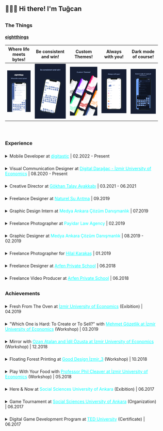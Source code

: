 <!-- Header Image Section Start -->
<!--
<div>

![tugcanonbas banner](https://picsum.photos/800/300)

</div>
-->
<!-- Header Image Section End -->

<!-- Welcoming Section Start -->
<div style="margin-top: 32px">

## 🙋🏻‍♂️ Hi there! I'm Tuğcan

</div>

<!--
<div style="margin-top: 24px">

Molestias maiores consequatur dolores eum animi sit officiis. A rerum eum et voluptatum similique qui quam iure. Adipisci qui ut quo vel. Officia magni dolorum in architecto tenetur. Sit similique placeat. Non ea sunt dolor maxime voluptatem nostrum.

Cum illum quis facilis. Voluptate recusandae maiores est. Itaque eaque iure nemo. Temporibus hic in est. Asperiores fugiat ipsa veritatis voluptatum ducimus. At explicabo ducimus rerum.

</div>
-->
<!-- Welcoming Section Start -->

<!-- Keep In Touch Section Start -->
<!--
<div style="margin-top: 32px">

### 🔗 Let's keep in touch!

<div style="
    margin-top: 24px;
    display: flex;
    justify-content: space-between;
    gap: 20px;
    ">

<a href="https://google.com">
<img src="https://i.picsum.photos/id/885/64/32.jpg?hmac=1VICK3WMdhK4jM4DDMs3AusLFPbApvWsxxtToSXDUys">
</a>
<a href="https://google.com">
<img src="https://i.picsum.photos/id/885/64/32.jpg?hmac=1VICK3WMdhK4jM4DDMs3AusLFPbApvWsxxtToSXDUys">
</a>
<a href="https://google.com">
<img src="https://i.picsum.photos/id/885/64/32.jpg?hmac=1VICK3WMdhK4jM4DDMs3AusLFPbApvWsxxtToSXDUys">
</a>
<a href="https://google.com">
<img src="https://i.picsum.photos/id/885/64/32.jpg?hmac=1VICK3WMdhK4jM4DDMs3AusLFPbApvWsxxtToSXDUys">
</a>
<a href="https://google.com">
<img src="https://i.picsum.photos/id/885/64/32.jpg?hmac=1VICK3WMdhK4jM4DDMs3AusLFPbApvWsxxtToSXDUys">
</a>
<a href="https://google.com">
<img src="https://i.picsum.photos/id/885/64/32.jpg?hmac=1VICK3WMdhK4jM4DDMs3AusLFPbApvWsxxtToSXDUys">
</a>
<a href="https://google.com">
<img src="https://i.picsum.photos/id/885/64/32.jpg?hmac=1VICK3WMdhK4jM4DDMs3AusLFPbApvWsxxtToSXDUys">
</a>
<a href="https://google.com">
<img src="https://i.picsum.photos/id/885/64/32.jpg?hmac=1VICK3WMdhK4jM4DDMs3AusLFPbApvWsxxtToSXDUys">
</a>

</div>

</div>
-->
<!-- Keep In Touch Section End -->

<!-- The Things Section Start -->

<div style="margin-top: 32px;">

### The Things

</div>

<!-- eightthings Section Start -->

<div>

#### <a href="https://github.com/tugcanonbas/eightthings_public">eightthings</a>

</div>

| Where life meets bytes!                                                                          | Be consistent and win!                                                                           | Custom Themes!                                                                                   | Always with you!                                                                                 | Dark mode of course!                                                                             |
| ------------------------------------------------------------------------------------------------ | ------------------------------------------------------------------------------------------------ | ------------------------------------------------------------------------------------------------ | ------------------------------------------------------------------------------------------------ | ------------------------------------------------------------------------------------------------ |
| ![](https://github.com/tugcanonbas/eightthings_public/blob/main/Sources/AppStore/appstore_1.png) | ![](https://github.com/tugcanonbas/eightthings_public/blob/main/Sources/AppStore/appstore_2.png) | ![](https://github.com/tugcanonbas/eightthings_public/blob/main/Sources/AppStore/appstore_3.png) | ![](https://github.com/tugcanonbas/eightthings_public/blob/main/Sources/AppStore/appstore_4.png) | ![](https://github.com/tugcanonbas/eightthings_public/blob/main/Sources/AppStore/appstore_5.png) |

<br />

<!-- eightthings Section Start -->

<!-- The Things Section End -->

<!-- Experience Section Start -->

<div style="margin-top: 32px;">

### Experience

</div>

<details style="margin-top: 24px">
<summary>Mobile Developer at <a href="https://digitastic.de" style="color: cyan;">digitastic</a> | 02.2022 - Present</summary>
<div style="margin-top: 16px;">

İzmir

Mobile application development in the field of accounting systems in different languages such as Flutter, Swift, Kotlin.

</div>
</details>

<details style="margin-top: 24px;">
<summary>Visual Communication Designer at <a href="http://digitaldaragac.ieu.edu.tr" style="color: cyan;">Digital Darağaç - İzmir University of Economics</a> | 08.2020 - Present</summary>
<div style="margin-top: 16px;">

İzmir

Outdoor Augmented Reality for Alternative Art Spaces for scientific research project of İzmir University of Economics.

</div>
</details>

<details style="margin-top: 24px">
<summary>Creative Director at <a href="https://gokhantalay.com" style="color: cyan;">Gökhan Talay Ayakkabı</a> | 03.2021 - 06.2021</summary>
<div style="margin-top: 16px;">

İzmir

E-commerce designs and product photography, working with sales and marketing.

</div>
</details>

<details style="margin-top: 24px">
<summary>Freelance Designer at <a href="https://www.naturelsuaritma.com.tr" style="color: cyan;">Naturel Su Arıtma</a> | 09.2019</summary>
<div style="margin-top: 16px;">

Ankara

Web content creation for the company’s website.

</div>
</details>

<details style="margin-top: 24px">
<summary>Graphic Design Intern at <span style="color: cyan;">Medya Ankara Çözüm Danışmanlık</span> | 07.2019</summary>
<div style="margin-top: 16px;">

Ankara

Poster designing for the company.

</div>
</details>

<details style="margin-top: 24px">
<summary>Freelance Photographer at <span style="color: cyan;">Payidar Law Agency</span> | 02.2019</summary>
<div style="margin-top: 16px;">

Ankara

Shooting custom business photographs for the company's website.

</div>
</details>

<details style="margin-top: 24px">
<summary>Graphic Designer at <span style="color: cyan;">Medya Ankara Çözüm Danışmanlık</span> | 08.2019 - 02.2019</summary>
<div style="margin-top: 16px;">

Ankara

Website content designing and Wordpress menagement.

</div>
</details>

<details style="margin-top: 24px">
<summary>Freelance Photographer for <a href="https://www.behance.net/gallery/133307907/Fashion-Photography" style="color: cyan;">Hilal Karakaş</a> | 01.2019</summary>
<div style="margin-top: 16px;">

Ankara

Official photographer for the school project that focused on fashion.

</div>
</details>

<details style="margin-top: 24px">
<summary>Freelance Designer at <a href="http://www.arfenkoleji.com" style="color: cyan;">Arfen Private School</a> | 06.2018</summary>
<div style="margin-top: 16px;">

Ankara

Designing the school’s yearbook for the class of 2018.

</div>
</details>

<details style="margin-top: 24px">
<summary>Freelance Video Producer at <a href="http://www.arfenkoleji.com" style="color: cyan;">Arfen Private School</a> | 06.2018</summary>
<div style="margin-top: 16px;">

Ankara

Produced and edited the advertisement/promotion video for the school.

</div>
</details>

<!-- Experience Section End -->

<!-- Achievements Section Start -->

<div style="margin-top: 32px;">

### Achievements

</div>

<details style="margin-top: 24px">
<summary>Fresh From The Oven at <a href="https://ilt.ieu.edu.tr/en/news/type/read/id/6427" style="color: cyan;"> İzmir University of Economics</a> (Exibition) | 04.2019</summary>
<div style="margin-top: 16px;">

İzmir

</div>
</details>

<details style="margin-top: 24px">
<summary>"Which One is Hard: To Create or To Sell?" with <a href="https://ilt.ieu.edu.tr/en/news/type/read/id/6213" style="color: cyan;"> Mehmet Gözetlik at İzmir University of Economics</a> (Workshop) | 03.2019</summary>
<div style="margin-top: 16px;">

İzmir

</div>
</details>

<details style="margin-top: 24px">
<summary>Mirror with <a href="https://www.behance.net/gallery/87433779/Mirror-Workshop-Teaser" style="color: cyan;"> Ozan Atalan and İdil Özusta at İzmir University of Economics</a> (Workshop) | 12.2018</summary>
<div style="margin-top: 16px;">

İzmir

</div>
</details>

<details style="margin-top: 24px">
<summary>Floating Forest Printing at <a href="https://mt.ieu.edu.tr/en/news/type/read/id/5952" style="color: cyan;"> Good Design İzmir_3</a> (Workshop) | 10.2018</summary>
<div style="margin-top: 16px;">

İzmir

</div>
</details>

<details style="margin-top: 24px">
<summary>Play With Your Food with <a href="https://ilt.ieu.edu.tr/en/news/type/read/id/5521" style="color: cyan;"> Professor Phil Cleaver at İzmir University of Economics</a> (Workshop) | 05.2018</summary>
<div style="margin-top: 16px;">

İzmir

</div>
</details>

<details style="margin-top: 24px">
<summary>Here & Now at <span style="color: cyan;"> Social Sciences University of Ankara</span> (Exibition) | 06.2017</summary>
<div style="margin-top: 16px;">

Ankara

</div>
</details>

<details style="margin-top: 24px">
<summary>Game Tournament at <a href="https://adayogrenci.asbu.edu.tr/tr/galeri/birinci-asbu-senligi" style="color: cyan;"> Social Sciences University of Ankara</a> (Organization) | 06.2017</summary>
<div style="margin-top: 16px;">

Ankara

As Digital Game Design students, we organized a Game Tournament for Social Science University of Ankara

</div>
</details>

<details style="margin-top: 24px">
<summary>Digital Game Development Program at <a href="https://sem.tedu.edu.tr/dijital-oyun-egitim-projeleri.html" style="color: cyan;"> TED University</a> (Certificate) | 06.2017</summary>
<div style="margin-top: 16px;">

Ankara

</div>
</details>

<!-- Achievements Section End -->
